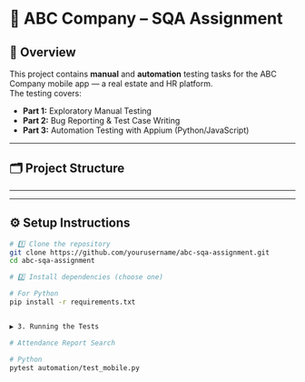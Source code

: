 # 📱 ABC Company – SQA Assignment

## 📌 Overview
This project contains **manual** and **automation** testing tasks for the ABC Company mobile app — a real estate and HR platform.  
The testing covers:

- **Part 1:** Exploratory Manual Testing  
- **Part 2:** Bug Reporting & Test Case Writing  
- **Part 3:** Automation Testing with Appium (Python/JavaScript)  

---

## 🗂 Project Structure



---


---

## ⚙️ Setup Instructions

```bash
# 1️⃣ Clone the repository
git clone https://github.com/yourusername/abc-sqa-assignment.git
cd abc-sqa-assignment

# 2️⃣ Install dependencies (choose one)

# For Python
pip install -r requirements.txt


▶️ 3. Running the Tests

# Attendance Report Search

# Python
pytest automation/test_mobile.py








